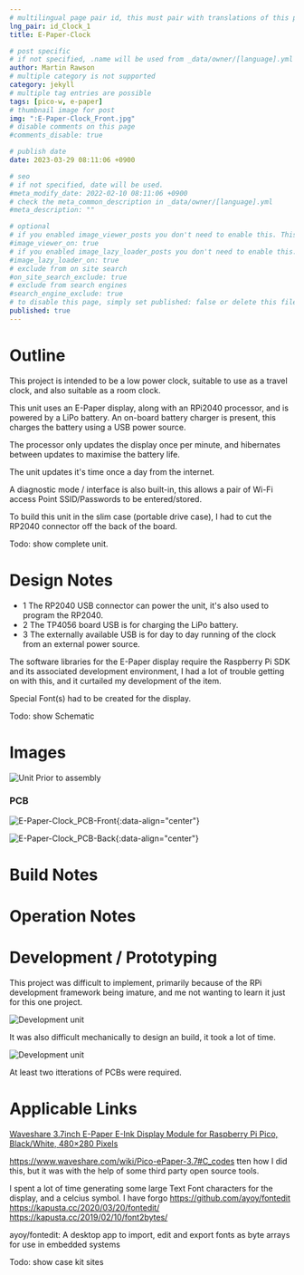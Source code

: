 ```yaml
---
# multilingual page pair id, this must pair with translations of this page. (This name must be unique)
lng_pair: id_Clock_1
title: E-Paper-Clock

# post specific
# if not specified, .name will be used from _data/owner/[language].yml
author: Martin Rawson
# multiple category is not supported
category: jekyll
# multiple tag entries are possible
tags: [pico-w, e-paper]
# thumbnail image for post
img: ":E-Paper-Clock_Front.jpg"
# disable comments on this page
#comments_disable: true

# publish date
date: 2023-03-29 08:11:06 +0900

# seo
# if not specified, date will be used.
#meta_modify_date: 2022-02-10 08:11:06 +0900
# check the meta_common_description in _data/owner/[language].yml
#meta_description: ""

# optional
# if you enabled image_viewer_posts you don't need to enable this. This is only if image_viewer_posts = false
#image_viewer_on: true
# if you enabled image_lazy_loader_posts you don't need to enable this. This is only if image_lazy_loader_posts = false
#image_lazy_loader_on: true
# exclude from on site search
#on_site_search_exclude: true
# exclude from search engines
#search_engine_exclude: true
# to disable this page, simply set published: false or delete this file
published: true
---
```


<!-- outline-start -->

# Outline

This project is intended to be a low power clock,
suitable to use as a travel clock, and also suitable as a room clock.

This unit uses an E-Paper display, along with an RPi2040 processor,
and is powered by a LiPo battery. An on-board battery charger is present,
this charges the battery using a USB power source.

The processor only updates the display once per minute, and hibernates
between updates to maximise the battery life.

The unit updates it's time once a day from the internet.

A diagnostic mode / interface is also built-in, this allows
a pair of Wi-Fi access Point SSID/Passwords to be entered/stored.

To build this unit in the slim case (portable drive case), I had to cut the RP2040 connector off the back of the board.

Todo: show  complete unit.

<!-- outline-end -->


# Design Notes

- 1 The RP2040 USB connector can power the unit, it's also used to program the RP2040.
- 2 The TP4056 board USB is for charging the LiPo battery.
- 3 The externally available USB is for day to day running of the clock from an external power source.

The software libraries for the E-Paper display require the Raspberry Pi SDK and its associated development environment,
I had a lot of trouble getting on with this, and it curtailed my development of the item.

Special Font(s) had to be created for the display.

Todo: show Schematic

# Images

![Unit Prior to assembly](:E-Paper-Clock_Front.jpg)

### PCB

![E-Paper-Clock_PCB-Front](:E-Paper-Clock_PCB_Front.jpg){:data-align="center"}

![E-Paper-Clock_PCB-Back](:E-Paper-Clock_PCB_Back.jpg){:data-align="center"}

# Build Notes



# Operation Notes

# Development / Prototyping

This project was difficult to implement, primarily because of the RPi development framework being imature, and me
not wanting to learn it just for this one project.

![Development unit](:E-Paper-Clock_Prototype2.jpg)

It was also difficult mechanically to design an build, it took a lot of time.

![Development unit](:E-Paper-Clock_Prototype.jpg)

At least two itterations of PCBs were required.

# Applicable Links

[Waveshare 3.7inch E-Paper E-Ink Display Module for Raspberry Pi Pico, Black/White, 480×280 Pixels](https://www.youtube.com/watch?v=J_4rWR0zq_A)

https://www.waveshare.com/wiki/Pico-ePaper-3.7#C_codes
tten how I did this, but it was with the help of some third party open source tools.

I spent a lot of time generating some large Text Font characters for the display, and a celcius symbol. I have forgo
https://github.com/ayoy/fontedit
https://kapusta.cc/2020/03/20/fontedit/
https://kapusta.cc/2019/02/10/font2bytes/

ayoy/fontedit: A desktop app to import, edit and export fonts as byte arrays for use in embedded systems

Todo: show case kit sites
